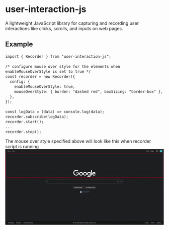 # user-interaction-js

A lightweight JavaScript library for capturing and recording user interactions like clicks, scrolls, and inputs on web pages.

## Example

```
import { Recorder } from "user-interaction-js";

/* configure mouse over style for the elements when enableMouseOverStyle is set to true */
const recorder = new Recorder({
  config: {
    enableMouseOverStyle: true,
    mouseOverStyle: { border: "dashed red", boxSizing: "border-box" },
  },
});

const logData = (data) => console.log(data);
recorder.subscribe(logData);
recorder.start();
...
recorder.stop();
```

The mouse over style specified above will look like this when recorder script is running
![](/assets/demo.gif)